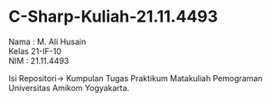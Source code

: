 # C-Sharp-Kuliah-21.11.4493
Nama : M. Ali Husain <br>
Kelas 21-IF-10 <br>
NIM : 21.11.4493 <br>

Isi Repositori-> Kumpulan Tugas Praktikum Matakuliah Pemograman Universitas Amikom Yogyakarta.
